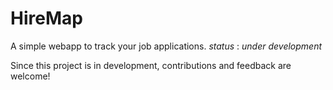 # HireMap

A simple webapp to track your job applications.
*status* : *under* *development*


Since this project is in development, contributions and feedback are welcome!
